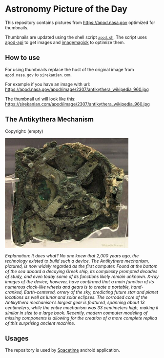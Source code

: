 # Astronomy Picture of the Day

This repository contains pictures from https://apod.nasa.gov optimized for thumbnails.

Thumbnails are updated using the shell script [`apod.sh`](apod.sh). The script
uses [apod-api](https://github.com/nasa/apod-api) to get images and [imagemagick](https://imagemagick.org) to
optimize them.

## How to use

For using thumbnails replace the host of the original image from `apod.nasa.gov` to `sirekanian.com`.

For example if you have an image with url:<br>
https://apod.nasa.gov/apod/image/2307/antikythera_wikipedia_960.jpg

The thumbnail url will look like this:<br>
https://sirekanian.com/apod/image/2307/antikythera_wikipedia_960.jpg

## The Antikythera Mechanism

Copyright: (empty)

[![the picture of the day][1]][2]

_Explanation: It does what?  No one knew that 2,000 years ago, the technology existed to build such a device.  The Antikythera mechanism, pictured, is now widely regarded as the first computer. Found at the bottom of the sea aboard a decaying Greek ship, its complexity prompted decades of study, and even today some of its functions likely remain unknown.  X-ray images of the device, however, have confirmed that a main function of its numerous clock-like wheels and gears is to create a portable, hand-cranked, Earth-centered, orrery of the sky, predicting future star and planet locations as well as lunar and solar eclipses.  The corroded core of the Antikythera mechanism's largest gear is featured, spanning about 13 centimeters, while the entire mechanism was 33 centimeters high, making it similar in size to a large book. Recently, modern computer modeling of missing components is allowing for the creation of a more complete replica of this surprising ancient machine._

## Usages

The repository is used by [Spacetime][3] android application.

[1]: image/2307/antikythera_wikipedia_960.jpg

[2]: https://apod.nasa.gov/apod/image/2307/antikythera_wikipedia_960.jpg

[3]: https://github.com/sirekanian/spacetime
